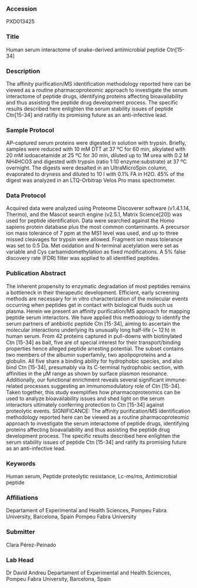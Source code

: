 ### Accession
PXD013425

### Title
Human serum interactome of snake-derived antimicrobial peptide Ctn[15-34]

### Description
The affinity purification/MS identification methodology reported here can be viewed as a routine pharmacoproteomic approach to investigate the serum interactome of peptide drugs, identifying proteins affecting bioavailability and thus assisting the peptide drug development process. The specific results described here enlighten the serum stability issues of peptide Ctn[15-34] and ratifiy its promising future as an anti-infective lead.

### Sample Protocol
AP-captured serum proteins were digested in solution with trypsin. Briefly, samples were reduced with 10 mM DTT at 37 ºC for 60 min, alkylated with 20 mM iodoacetamide at 25 ºC for 30 min, diluted up to 1M urea with 0.2 M NH4HCO3 and digested with trypsin (ratio 1:10 enzyme:substrate) at 37 ºC overnight. The digests were desalted in an UltraMicroSpin column, evaporated to dryness and diluted to 10 l with 0.1% FA in H2O. 45% of the digest was analyzed in an LTQ-Orbitrap Velos Pro mass spectrometer.

### Data Protocol
Acquired data were analyzed using Proteome Discoverer software (v1.4.1.14, Thermo), and the Mascot search engine (v2.5.1, Matrix Science[20]) was used for peptide identification. Data were searched against the Homo sapiens protein database plus the most common contaminants. A precursor ion mass tolerance of 7 ppm at the MS1 level was used, and up to three missed cleavages for trypsin were allowed. Fragment ion mass tolerance was set to 0.5 Da. Met oxidation and N-terminal acetylation were set as variable and Cys carbamidomethylation as fixed modifications. A 5% false discovery rate (FDR) filter was applied to all identified peptides.

### Publication Abstract
The inherent propensity to enzymatic degradation of most peptides remains a bottleneck in their therapeutic development. Efficient, early screening methods are necessary for in vitro characterization of the molecular events occurring when peptides get in contact with biological fluids such us plasma. Herein we present an affinity purification/MS approach for mapping peptide serum interactors. We have applied this methodology to identify the serum partners of antibiotic peptide Ctn [15-34], aiming to ascertain the molecular interactions underlying its unusually long half-life (~ 12&#x202f;h) in human serum. From 42 proteins captured in pull-downs with biotinylated Ctn [15-34] as bait, five are of special interest for their transport/binding properties hence alleged peptide arresting potential. The subset contains two members of the albumin superfamily, two apolipoproteins and a globulin. All five share a binding ability for hydrophobic species, and also bind Ctn [15-34], presumably via its C-terminal hydrophobic section, with affinities in the &#x3bc;M range as shown by surface plasmon resonance. Additionally, our functional enrichment reveals several significant immune-related processes suggesting an immunomodulatory role of Ctn [15-34]. Taken together, this study exemplifies how pharmacoproteomics can be used to analyze bioavailability issues and shed light on the serum interactors ultimately conferring protection to Ctn [15-34] against proteolytic events. SIGNIFICANCE: The affinity purification/MS identification methodology reported here can be viewed as a routine pharmacoproteomic approach to investigate the serum interactome of peptide drugs, identifying proteins affecting bioavailability and thus assisting the peptide drug development process. The specific results described here enlighten the serum stability issues of peptide Ctn [15-34] and ratify its promising future as an anti-infective lead.

### Keywords
Human serum, Peptide proteolytic resistance, Lc-ms/ms, Antimicrobial peptide

### Affiliations
Departament of Experimental and Health Sciences, Pompeu Fabra University, Barcelona, Spain
Pompeu Fabra University

### Submitter
Clara Pérez-Peinado

### Lab Head
Dr David Andreu
Departament of Experimental and Health Sciences, Pompeu Fabra University, Barcelona, Spain


